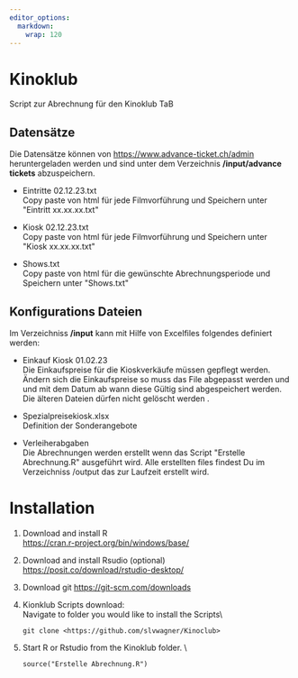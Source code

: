 ```yaml
---
editor_options: 
  markdown: 
    wrap: 120
---
```


# Kinoklub

Script zur Abrechnung für den Kinoklub TaB

## Datensätze

Die Datensätze können von <https://www.advance-ticket.ch/admin> heruntergeladen werden und sind unter dem Verzeichnis
**/input/advance tickets** abzuspeichern.

-   Eintritte 02.12.23.txt\
    Copy paste von html für jede Filmvorführung und Speichern unter "Eintritt xx.xx.xx.txt"

-   Kiosk 02.12.23.txt\
    Copy paste von html für jede Filmvorführung und Speichern unter "Kiosk xx.xx.xx.txt"

-   Shows.txt\
    Copy paste von html für die gewünschte Abrechnungsperiode und Speichern unter "Shows.txt"

## Konfigurations Dateien

Im Verzeichniss **/input** kann mit Hilfe von Excelfiles folgendes definiert werden:

-   Einkauf Kiosk 01.02.23\
    Die Einkaufspreise für die Kioskverkäufe müssen gepflegt werden. Ändern sich die Einkaufspreise so muss das File
    abgepasst werden und und mit dem Datum ab wann diese Gültig sind abgespeichert werden. Die älteren Dateien dürfen
    nicht gelöscht werden .

-   Spezialpreisekiosk.xlsx\
    Definition der Sonderangebote

-   Verleiherabgaben\
    Die Abrechnungen werden erstellt wenn das Script "Erstelle Abrechnung.R" ausgeführt wird. Alle erstellten files
    findest Du im Verzeichniss /output das zur Laufzeit erstellt wird.

# Installation

1.  Download and install R \
    <https://cran.r-project.org/bin/windows/base/>

2.  Download and install Rsudio (optional) \
    <https://posit.co/download/rstudio-desktop/>

3.  Download git <https://git-scm.com/downloads>

4.  Kionklub Scripts download:\
    Navigate to folder you would like to install the Scripts\
    ```
    git clone <https://github.com/slvwagner/Kinoclub>
    ```

5.  Start R or Rstudio from the Kinoklub folder. \
    ```
    source("Erstelle Abrechnung.R")
    ```
